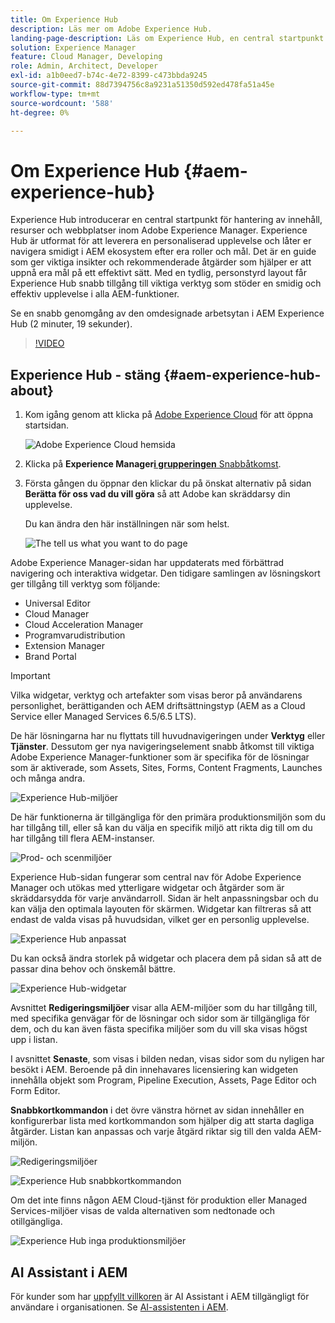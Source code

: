 ```yaml
---
title: Om Experience Hub
description: Läs mer om Adobe Experience Hub.
landing-page-description: Läs om Experience Hub, en central startpunkt för alla AEM-funktioner.
solution: Experience Manager
feature: Cloud Manager, Developing
role: Admin, Architect, Developer
exl-id: a1b0eed7-b74c-4e72-8399-c473bbda9245
source-git-commit: 88d7394756c8a9231a51350d592ed478fa51a45e
workflow-type: tm+mt
source-wordcount: '588'
ht-degree: 0%

---
```


# Om Experience Hub {#aem-experience-hub}

Experience Hub introducerar en central startpunkt för hantering av innehåll, resurser och webbplatser inom Adobe Experience Manager. Experience Hub är utformat för att leverera en personaliserad upplevelse och låter er navigera smidigt i AEM ekosystem efter era roller och mål. Det är en guide som ger viktiga insikter och rekommenderade åtgärder som hjälper er att uppnå era mål på ett effektivt sätt. Med en tydlig, personstyrd layout får Experience Hub snabb tillgång till viktiga verktyg som stöder en smidig och effektiv upplevelse i alla AEM-funktioner.

Se en snabb genomgång av den omdesignade arbetsytan i AEM Experience Hub (2 minuter, 19 sekunder).

>[!VIDEO](https://video.tv.adobe.com/v/3470957?learn=on)

<!--
Available as a private beta, Experience Hub offers an optimized experience focused on improving workflows, prioritizing goals, and delivering results. Opting in lets you influence Experience Hub's development by providing feedback that helps shape its future and enhances its value for the entire AEM community. -->

## Experience Hub - stäng {#aem-experience-hub-about}

1. Kom igång genom att klicka på [Adobe Experience Cloud](https://experience.adobe.com/#/@foundationinternal/home) för att öppna startsidan.

   ![Adobe Experience Cloud hemsida](/help/implementing/cloud-manager/assets/experience-cloud-experiencemanager.png)

1. Klicka på **Experience Manager**[**i grupperingen** Snabbåtkomst](https://experience.adobe.com).
1. Första gången du öppnar den klickar du på önskat alternativ på sidan **Berätta för oss vad du vill göra** så att Adobe kan skräddarsy din upplevelse.

   Du kan ändra den här inställningen när som helst.

   ![The tell us what you want to do page](/help/implementing/cloud-manager/assets/experience-cloud-tellus.png)

Adobe Experience Manager-sidan har uppdaterats med förbättrad navigering och interaktiva widgetar. Den tidigare samlingen av lösningskort ger tillgång till verktyg som följande:

* Universal Editor
* Cloud Manager
* Cloud Acceleration Manager
* Programvarudistribution
* Extension Manager
* Brand Portal

>[!IMPORTANT]
>
>Vilka widgetar, verktyg och artefakter som visas beror på användarens personlighet, berättiganden och AEM driftsättningstyp (AEM as a Cloud Service eller Managed Services 6.5/6.5 LTS).

De här lösningarna har nu flyttats till huvudnavigeringen under **Verktyg** eller **Tjänster**. Dessutom ger nya navigeringselement snabb åtkomst till viktiga Adobe Experience Manager-funktioner som är specifika för de lösningar som är aktiverade, som Assets, Sites, Forms, Content Fragments, Launches och många andra.

![Experience Hub-miljöer](/help/implementing/cloud-manager/assets/experience-hub-author-environments.png)

De här funktionerna är tillgängliga för den primära produktionsmiljön som du har tillgång till, eller så kan du välja en specifik miljö att rikta dig till om du har tillgång till flera AEM-instanser.

![Prod- och scenmiljöer](/help/implementing/cloud-manager/assets/experience-hub-prod-stage.png)

Experience Hub-sidan fungerar som central nav för Adobe Experience Manager och utökas med ytterligare widgetar och åtgärder som är skräddarsydda för varje användarroll. Sidan är helt anpassningsbar och du kan välja den optimala layouten för skärmen. Widgetar kan filtreras så att endast de valda visas på huvudsidan, vilket ger en personlig upplevelse.

![Experience Hub anpassat](/help/implementing/cloud-manager/assets/experience-hub-custom.png)

Du kan också ändra storlek på widgetar och placera dem på sidan så att de passar dina behov och önskemål bättre.

![Experience Hub-widgetar](/help/implementing/cloud-manager/assets/experience-hub-widgets.png)

Avsnittet **Redigeringsmiljöer** visar alla AEM-miljöer som du har tillgång till, med specifika genvägar för de lösningar och sidor som är tillgängliga för dem, och du kan även fästa specifika miljöer som du vill ska visas högst upp i listan.

I avsnittet **Senaste**, som visas i bilden nedan, visas sidor som du nyligen har besökt i AEM. Beroende på din innehavares licensiering kan widgeten innehålla objekt som Program, Pipeline Execution, Assets, Page Editor och Form Editor.

**Snabbkortkommandon** i det övre vänstra hörnet av sidan innehåller en konfigurerbar lista med kortkommandon som hjälper dig att starta dagliga åtgärder. Listan kan anpassas och varje åtgärd riktar sig till den valda AEM-miljön.

![Redigeringsmiljöer](/help/implementing/cloud-manager/assets/experience-hub-recents.png)

![Experience Hub snabbkortkommandon](/help/implementing/cloud-manager/assets/experience-hub-quick-shortcuts.png)

Om det inte finns någon AEM Cloud-tjänst för produktion eller Managed Services-miljöer visas de valda alternativen som nedtonade och otillgängliga.

![Experience Hub inga produktionsmiljöer](/help/implementing/cloud-manager/assets/experience-hub-no-prod-environs.png)

## AI Assistant i AEM

För kunder som har [uppfyllt villkoren](/help/implementing/cloud-manager/ai-assistant-in-aem.md#get-access) är AI Assistant i AEM tillgängligt för användare i organisationen. Se [AI-assistenten i AEM](/help/implementing/cloud-manager/ai-assistant-in-aem.md).

